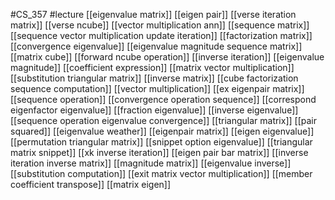 #CS_357
#lecture
[[eigenvalue matrix]]
[[eigen pair]]
[[verse iteration matrix]]
[[verse ncube]]
[[vector multiplication ann]]
[[sequence matrix]]
[[sequence vector multiplication update iteration]]
[[factorization matrix]]
[[convergence eigenvalue]]
[[eigenvalue magnitude sequence matrix]]
[[matrix cube]]
[[forward ncube operation]]
[[inverse iteration]]
[[eigenvalue magnitude]]
[[coefficient expression]]
[[matrix vector multiplication]]
[[substitution triangular matrix]]
[[inverse matrix]]
[[cube factorization sequence computation]]
[[vector multiplication]]
[[ex eigenpair matrix]]
[[sequence operation]]
[[convergence operation sequence]]
[[correspond eigenfactor eigenvalue]]
[[fraction eigenvalue]]
[[inverse eigenvalue]]
[[sequence operation eigenvalue convergence]]
[[triangular matrix]]
[[pair squared]]
[[eigenvalue weather]]
[[eigenpair matrix]]
[[eigen eigenvalue]]
[[permutation triangular matrix]]
[[snippet option eigenvalue]]
[[triangular matrix snippet]]
[[xk inverse iteration]]
[[eigen pair bar matrix]]
[[inverse iteration inverse matrix]]
[[magnitude matrix]]
[[eigenvalue inverse]]
[[substitution computation]]
[[exit matrix vector multiplication]]
[[member coefficient transpose]]
[[matrix eigen]]
